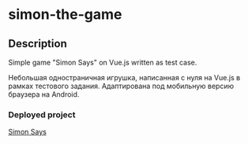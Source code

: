 # simon-the-game

## Description

Simple game "Simon Says" on Vue.js written as test case.

Небольшая одностраничная игрушка, написанная с нуля на Vue.js в рамках тестового задания.
Адаптирована под мобильную версию браузера на Android.

### Deployed project

[Simon Says](https://ittysparrow.github.io/simon-the-game/)
